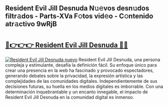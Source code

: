 ## Resident Evil Jill Desnuda N𝚞𝚎vos desn𝚞dos filtr𝚊dos - Parts-XVa F𝚘tos vid𝚎o - C𝚘ntenido atr𝚊ctivo 9wRjB

# <h2><a href="http://mb6eap.tromn.icu/?c=Resident+Evil+Jill+Desnuda">🔗👉👉👉 Resident Evil Jill Desnuda 🔗🔗</a></h2>

[![Resident Evil Jill Desnuda nuevo](https://i.imgur.com/pEAQMta.gif)](http://mb6eap.tromn.icu/?c=Resident+Evil+Jill+Desnuda)
Resident Evil Jill Desnuda, una persona compleja y estimulante, desafía la definición fácil. Su enfoque único para crear una presencia en la web ha fascinado y provocado espectadores, generando debates sobre la privacidad, la expresión artística y las complejidades de las comunidades digitales. Independientemente de sus decisiones futuras, su huella en los medios digitales es imborrable. Con una determinación inquebrantable y un encanto innegable, el impacto de Resident Evil Jill Desnuda en la comunidad digital es inmenso.
